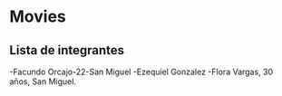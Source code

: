# Movies
## Lista de integrantes
-Facundo Orcajo-22-San Miguel
-Ezequiel Gonzalez
-Flora Vargas, 30 años, San Miguel.